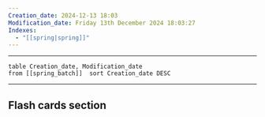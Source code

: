 ```yaml
---
Creation_date: 2024-12-13 18:03
Modification_date: Friday 13th December 2024 18:03:27
Indexes:
  - "[[spring|spring]]"
---
```


----



```dataview
table Creation_date, Modification_date
from [[spring_batch]]  sort Creation_date DESC
```























---
## Flash cards section
